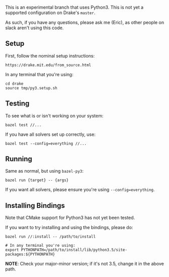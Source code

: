 This is an experimental branch that uses Python3. This is not yet
a supported configuration on Drake's `master`.

As such, if you have any questions, please ask me (Eric), as other people on
slack aren't using this code.

## Setup

First, follow the nominal setup instructions:

    https://drake.mit.edu/from_source.html

In any terminal that you're using:

    cd drake
    source tmp/py3.setup.sh

## Testing

To see what is or isn't working on your system:

    bazel test //...

If you have all solvers set up correctly, use:

    bazel test --config=everything //...

## Running

Same as normal, but using `bazel-py3`:

    bazel run {target} -- {args}

If you want all solvers, please ensure you're using `--config=everything`.

## Installing Bindings

Note that CMake support for Python3 has not yet been tested.

If you want to try installing and using the bindings, please do:

    bazel run //:install -- /path/to/install

    # In any terminal you're using:
    export PYTHONPATH=/path/to/install/lib/python3.5/site-packages:${PYTHONPATH}

**NOTE**: Check your major-minor version; if it's not 3.5, change it in the
above path.
